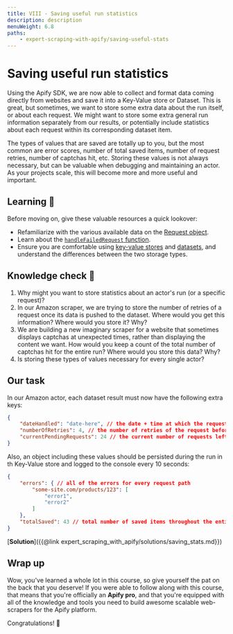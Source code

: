 ```yaml
---
title: VIII - Saving useful run statistics
description: description
menuWeight: 6.8
paths:
    - expert-scraping-with-apify/saving-useful-stats
---
```


# [](#savings-useful-run-statistics) Saving useful run statistics

Using the Apify SDK, we are now able to collect and format data coming directly from websites and save it into a Key-Value store or Dataset. This is great, but sometimes, we want to store some extra data about the run itself, or about each request. We might want to store some extra general run information separately from our results, or potentially include statistics about each request within its corresponding dataset item.

The types of values that are saved are totally up to you, but the most common are error scores, number of total saved items, number of request retries, number of captchas hit, etc. Storing these values is not always necessary, but can be valuable when debugging and maintaining an actor. As your projects scale, this will become more and more useful and important.

## [](#learning) Learning 🧠

Before moving on, give these valuable resources a quick lookover:

- Refamiliarize with the various available data on the [Request object](https://sdk.apify.com/docs/api/request).
- Learn about the [`handleFailedRequest` function](https://sdk.apify.com/docs/typedefs/cheerio-crawler-options#handlefailedrequestfunction).
- Ensure you are comfortable using [key-value stores](https://sdk.apify.com/docs/guides/data-storage#key-value-store) and [datasets](https://sdk.apify.com/docs/api/dataset#__docusaurus), and understand the differences between the two storage types.

## [](#quiz) Knowledge check 📝

1. Why might you want to store statistics about an actor's run (or a specific request)?
2. In our Amazon scraper, we are trying to store the number of retries of a request once its data is pushed to the dataset. Where would you get this information? Where would you store it? Why?
3. We are building a new imaginary scraper for a website that sometimes displays captchas at unexpected times, rather than displaying the content we want. How would you keep a count of the total number of captchas hit for the entire run? Where would you store this data? Why?
4. Is storing these types of values necessary for every single actor?

## Our task

In our Amazon actor, each dataset result must now have the following extra keys:

```JSON
{
    "dateHandled": "date-here", // the date + time at which the request was handled
    "numberOfRetries": 4, // the number of retries of the request before running successfully
    "currentPendingRequests": 24 // the current number of requests left pending in the request queue
}
```

Also, an object including these values should be persisted during the run in th Key-Value store and logged to the console every 10 seconds:

```JSON
{
    "errors": { // all of the errors for every request path
        "some-site.com/products/123": [
            "error1",
            "error2"
        ]
    },
    "totalSaved": 43 // total number of saved items throughout the entire run
}
```

[**Solution**]({{@link expert_scraping_with_apify/solutions/saving_stats.md}})

## Wrap up

Wow, you've learned a whole lot in this course, so give yourself the pat on the back that you deserve! If you were able to follow along with this course, that means that you're officially an **Apify pro**, and that you're equipped with all of the knowledge and tools you need to build awesome scalable web-scrapers for the Apify platform.

Congratulations! 🎉
